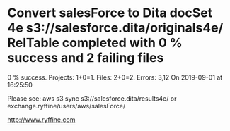 # Convert salesForce to Dita docSet 4e s3://salesforce.dita/originals4e/ RelTable completed with 0 % success and 2 failing files

0 % success. Projects: 1+0=1.  Files: 2+0=2. Errors: 3,12  On 2019-09-01 at 16:25:50



Please see: aws s3 sync s3://salesforce.dita/results4e/ or exchange.ryffine/users/aws/salesForce/

http://www.ryffine.com
